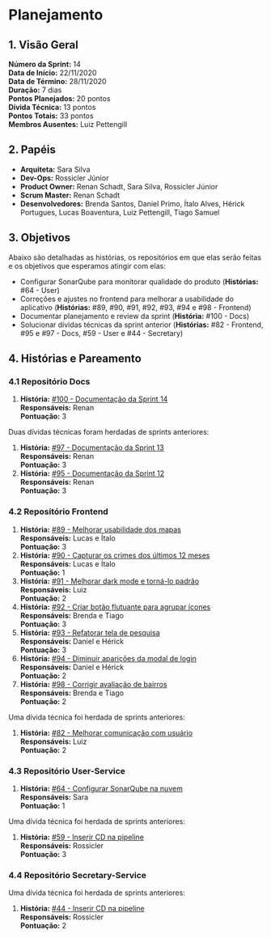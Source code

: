 # Planejamento

## 1. Visão Geral
**Número da Sprint:** 14                
**Data de Início:** 22/11/2020  
**Data de Término:** 28/11/2020  
**Duração:** 7 dias  
**Pontos Planejados:** 20 pontos  
**Dívida Técnica:** 13 pontos  
**Pontos Totais:** 33 pontos  
**Membros Ausentes:** Luiz Pettengill    

## 2. Papéis
* **Arquiteta:** Sara Silva
* **Dev-Ops:** Rossicler Júnior 
* **Product Owner:** Renan Schadt, Sara Silva, Rossicler Júnior
* **Scrum Master:** Renan Schadt
* **Desenvolvedores:** Brenda Santos, Daniel Primo, Ítalo Alves, Hérick Portugues, Lucas Boaventura, Luiz Pettengill, Tiago Samuel

## 3. Objetivos
Abaixo são detalhadas as histórias, os repositórios em que elas serão feitas e os objetivos que esperamos atingir com elas:

* Configurar SonarQube para monitorar qualidade do produto (**Histórias:** #64 - User)
* Correções e ajustes no frontend para melhorar a usabilidade do aplicativo (**Histórias:** #89, #90, #91, #92, #93, #94 e #98 - Frontend)
* Documentar planejamento e review da sprint (**História:** #100 - Docs)
* Solucionar dívidas técnicas da sprint anterior (**Histórias:** #82 - Frontend, #95 e #97 - Docs, #59 - User e #44 - Secretary)

## 4. Histórias e Pareamento

### 4.1 Repositório Docs      
1. **História:** [#100 - Documentação da Sprint 14](https://github.com/fga-eps-mds/2020.1-stay-safe-docs/issues/100)    
**Responsáveis:** Renan     
**Pontuação:** 3    

Duas dívidas técnicas foram herdadas de sprints anteriores:  
1. **História:** [#97 - Documentação da Sprint 13](https://github.com/fga-eps-mds/2020.1-stay-safe-docs/issues/97)    
**Responsáveis:** Renan     
**Pontuação:** 3    
2. **História:** [#95 - Documentação da Sprint 12](https://github.com/fga-eps-mds/2020.1-stay-safe-docs/issues/95)    
**Responsáveis:** Renan     
**Pontuação:** 3    

### 4.2 Repositório Frontend
1. **História:** [#89 - Melhorar usabilidade dos mapas](https://github.com/fga-eps-mds/2020.1-stay-safe-front-end/issues/89)    
**Responsáveis:** Lucas e Ítalo        
**Pontuação:** 3         
2. **História:** [#90 - Capturar os crimes dos últimos 12 meses](https://github.com/fga-eps-mds/2020.1-stay-safe-front-end/issues/90)    
**Responsáveis:** Lucas e Ítalo       
**Pontuação:** 1            
3. **História:** [#91 - Melhorar dark mode e torná-lo padrão](https://github.com/fga-eps-mds/2020.1-stay-safe-front-end/issues/91)    
**Responsáveis:** Luiz       
**Pontuação:** 2        
4. **História:** [#92 - Criar botão flutuante para agrupar ícones](https://github.com/fga-eps-mds/2020.1-stay-safe-front-end/issues/92)    
**Responsáveis:** Brenda e Tiago      
**Pontuação:** 3    
5. **História:** [#93 - Refatorar tela de pesquisa](https://github.com/fga-eps-mds/2020.1-stay-safe-front-end/issues/93)    
**Responsáveis:** Daniel e Hérick     
**Pontuação:** 3    
6. **História:** [#94 - Diminuir aparições da modal de login](https://github.com/fga-eps-mds/2020.1-stay-safe-front-end/issues/94)    
**Responsáveis:** Daniel e Hérick     
**Pontuação:** 2    
7. **História:** [#98 - Corrigir avaliação de bairros](https://github.com/fga-eps-mds/2020.1-stay-safe-front-end/issues/98)    
**Responsáveis:** Brenda e Tiago       
**Pontuação:** 2    

Uma dívida técnica foi herdada de sprints anteriores:
1. **História:** [#82 - Melhorar comunicação com usuário](https://github.com/fga-eps-mds/2020.1-stay-safe-front-end/issues/82)    
**Responsáveis:** Luiz      
**Pontuação:** 2  
   
### 4.3 Repositório User-Service
1. **História:** [#64 - Configurar SonarQube na nuvem](https://github.com/fga-eps-mds/2020.1-stay-safe-user-service/issues/64)    
**Responsáveis:** Sara        
**Pontuação:** 1 

Uma dívida técnica foi herdada de sprints anteriores:

1. **História:** [#59 - Inserir CD na pipeline](https://github.com/fga-eps-mds/2020.1-stay-safe-user-service/issues/59)    
**Responsáveis:** Rossicler        
**Pontuação:** 3    

### 4.4 Repositório Secretary-Service     
Uma dívida técnica foi herdada de sprints anteriores:

1. **História:** [#44 - Inserir CD na pipeline](https://github.com/fga-eps-mds/2020.1-stay-safe-secretary-service/issues/44)    
**Responsáveis:** Rossicler    
**Pontuação:** 2    